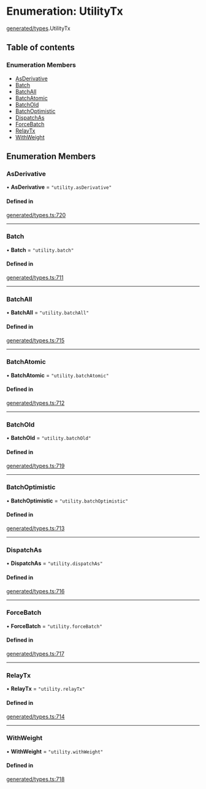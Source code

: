 # Enumeration: UtilityTx

[generated/types](../wiki/generated.types).UtilityTx

## Table of contents

### Enumeration Members

- [AsDerivative](../wiki/generated.types.UtilityTx#asderivative)
- [Batch](../wiki/generated.types.UtilityTx#batch)
- [BatchAll](../wiki/generated.types.UtilityTx#batchall)
- [BatchAtomic](../wiki/generated.types.UtilityTx#batchatomic)
- [BatchOld](../wiki/generated.types.UtilityTx#batchold)
- [BatchOptimistic](../wiki/generated.types.UtilityTx#batchoptimistic)
- [DispatchAs](../wiki/generated.types.UtilityTx#dispatchas)
- [ForceBatch](../wiki/generated.types.UtilityTx#forcebatch)
- [RelayTx](../wiki/generated.types.UtilityTx#relaytx)
- [WithWeight](../wiki/generated.types.UtilityTx#withweight)

## Enumeration Members

### AsDerivative

• **AsDerivative** = ``"utility.asDerivative"``

#### Defined in

[generated/types.ts:720](https://github.com/PolymeshAssociation/polymesh-sdk/blob/fe2e6dd1/src/generated/types.ts#L720)

___

### Batch

• **Batch** = ``"utility.batch"``

#### Defined in

[generated/types.ts:711](https://github.com/PolymeshAssociation/polymesh-sdk/blob/fe2e6dd1/src/generated/types.ts#L711)

___

### BatchAll

• **BatchAll** = ``"utility.batchAll"``

#### Defined in

[generated/types.ts:715](https://github.com/PolymeshAssociation/polymesh-sdk/blob/fe2e6dd1/src/generated/types.ts#L715)

___

### BatchAtomic

• **BatchAtomic** = ``"utility.batchAtomic"``

#### Defined in

[generated/types.ts:712](https://github.com/PolymeshAssociation/polymesh-sdk/blob/fe2e6dd1/src/generated/types.ts#L712)

___

### BatchOld

• **BatchOld** = ``"utility.batchOld"``

#### Defined in

[generated/types.ts:719](https://github.com/PolymeshAssociation/polymesh-sdk/blob/fe2e6dd1/src/generated/types.ts#L719)

___

### BatchOptimistic

• **BatchOptimistic** = ``"utility.batchOptimistic"``

#### Defined in

[generated/types.ts:713](https://github.com/PolymeshAssociation/polymesh-sdk/blob/fe2e6dd1/src/generated/types.ts#L713)

___

### DispatchAs

• **DispatchAs** = ``"utility.dispatchAs"``

#### Defined in

[generated/types.ts:716](https://github.com/PolymeshAssociation/polymesh-sdk/blob/fe2e6dd1/src/generated/types.ts#L716)

___

### ForceBatch

• **ForceBatch** = ``"utility.forceBatch"``

#### Defined in

[generated/types.ts:717](https://github.com/PolymeshAssociation/polymesh-sdk/blob/fe2e6dd1/src/generated/types.ts#L717)

___

### RelayTx

• **RelayTx** = ``"utility.relayTx"``

#### Defined in

[generated/types.ts:714](https://github.com/PolymeshAssociation/polymesh-sdk/blob/fe2e6dd1/src/generated/types.ts#L714)

___

### WithWeight

• **WithWeight** = ``"utility.withWeight"``

#### Defined in

[generated/types.ts:718](https://github.com/PolymeshAssociation/polymesh-sdk/blob/fe2e6dd1/src/generated/types.ts#L718)
